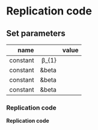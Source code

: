 # Replication code

## Set parameters

| name |            |  value |
| ---: | ---------: | ------: |
| constant | &#946;_{1} |  |
| constant | &beta |  |
| constant | &beta |  |
| constant | &beta |  |


### Replication code

**Replication code**
